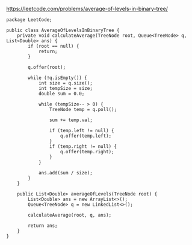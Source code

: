 https://leetcode.com/problems/average-of-levels-in-binary-tree/

    package LeetCode;

    public class AverageOfLevelsInBinaryTree {
        private void calculateAverage(TreeNode root, Queue<TreeNode> q, List<Double> ans) {
            if (root == null) {
                return;
            }

            q.offer(root);

            while (!q.isEmpty()) {
                int size = q.size();
                int tempSize = size;
                double sum = 0.0;

                while (tempSize-- > 0) {
                    TreeNode temp = q.poll();

                    sum += temp.val;

                    if (temp.left != null) {
                        q.offer(temp.left);
                    }
                    if (temp.right != null) {
                        q.offer(temp.right);
                    }
                }

                ans.add(sum / size);
            }
        }

        public List<Double> averageOfLevels(TreeNode root) {
            List<Double> ans = new ArrayList<>();
            Queue<TreeNode> q = new LinkedList<>();

            calculateAverage(root, q, ans);

            return ans;
        }
    }
